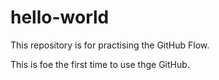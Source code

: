 # hello-world
This repository is for practising the GitHub Flow.

This is foe the first time to use thge GitHub.
